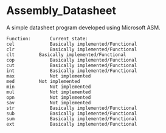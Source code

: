 # Assembly_Datasheet

A simple datasheet program developed using Microsoft ASM.

	Function:		Current state:
	cel 			Basically implemented/Functional
	clr	    		Basically implemented/Functional
	clt			Basically implemented/Functional
	cop   			Basically implemented/Functional
	cut		    	Basically implemented/Functional
	int   			Basically implemented/Functional
	max		    	Not implemented
	med			Not implemented
	min   			Not implemented
	mul   			Not implemented
	opn   			Not implemented
	sav   			Not implemented
	str   			Basically implemented/Functional
	sub   			Basically implemented/Functional
	sum   			Basically implemented/Functional
	ext   			Basically implemented/Functional

